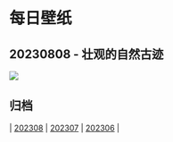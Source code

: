 # 每日壁纸

## 20230808 - 壮观的自然古迹

![](https://www.bing.com/th?id=OHR.PandiZucchero_ZH-CN9833521922_UHD.jpg)

## 归档

| [202308](/202308/README.md)
| [202307](/202307/README.md)
| [202306](/202306/README.md)
|